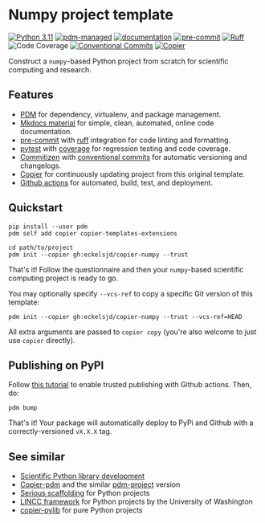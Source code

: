 # Numpy project template
[![Python 3.11](https://img.shields.io/badge/python-3.11+-blue.svg?logo=python&logoColor=cccccc)](https://www.python.org/downloads/) 
[![pdm-managed](https://img.shields.io/badge/pdm-managed-blueviolet)](https://pdm-project.org)
[![documentation](https://img.shields.io/badge/docs-mkdocs%20material-blue.svg?style=flat)](https://squidfunk.github.io/mkdocs-material/)
[![pre-commit](https://img.shields.io/badge/pre--commit-enabled-brightgreen?logo=pre-commit)](https://github.com/pre-commit/pre-commit)
[![Ruff](https://img.shields.io/endpoint?url=https://raw.githubusercontent.com/astral-sh/ruff/main/assets/badge/v2.json)](https://github.com/astral-sh/ruff)
![Code Coverage](https://img.shields.io/badge/coverage-100%25-brightgreen?logo=codecov)
[![Conventional Commits](https://img.shields.io/badge/Conventional%20Commits-1.0.0-%23FE5196?logo=conventionalcommits&logoColor=white)](https://conventionalcommits.org)
[![Copier](https://img.shields.io/endpoint?url=https://raw.githubusercontent.com/copier-org/copier/master/img/badge/badge-grayscale-inverted-border-orange.json)](https://github.com/copier-org/copier)

Construct a `numpy`-based Python project from scratch for scientific computing and research.

## Features

- [PDM](https://pdm-project.org) for dependency, virtualenv, and package management.
- [Mkdocs material](https://squidfunk.github.io/mkdocs-material/) for simple, clean, automated, online code documentation.
- [pre-commit](https://github.com/pre-commit/pre-commit) with [ruff](https://github.com/astral-sh/ruff) integration for code linting and formatting.
- [pytest](https://docs.pytest.org/en/stable/index.html#) with [coverage](https://pytest-cov.readthedocs.io/en/latest/) for regression testing and code coverage.
- [Commitizen](https://github.com/commitizen-tools/commitizen) with [conventional commits](https://conventionalcommits.org) for automatic versioning and changelogs.
- [Copier](https://github.com/copier-org/copier) for continuously updating project from this original template.
- [Github actions](https://docs.github.com/en/actions) for automated, build, test, and deployment.

## Quickstart
```shell
pip install --user pdm
pdm self add copier copier-templates-extensions

cd path/to/project
pdm init --copier gh:eckelsjd/copier-numpy --trust
```
That's it! Follow the questionnaire and then your `numpy`-based scientific computing project is ready to go.

You may optionally specify `--vcs-ref` to copy a specific Git version of this template:
```shell
pdm init --copier gh:eckelsjd/copier-numpy --trust --vcs-ref=HEAD
```
All extra arguments are passed to `copier copy` (you're also welcome to just use `copier` directly).

## Publishing on PyPI
Follow [this tutorial](https://docs.pypi.org/trusted-publishers/) to enable trusted publishing with Github actions. Then, do:
```shell
pdm bump
```
That's it! Your package will automatically deploy to PyPi and Github with a correctly-versioned `vX.X.X` tag.

## See similar
- [Scientific Python library development](https://github.com/scientific-python/cookie)
- [Copier-pdm](https://github.com/pawamoy/copier-pdm) and the similar [pdm-project](https://github.com/pdm-project/copier-pdm) version
- [Serious scaffolding](https://github.com/serious-scaffold/ss-python) for Python projects
- [LINCC framework](https://github.com/lincc-frameworks/python-project-template) for Python projects by the University of Washington
- [copier-pylib](https://github.com/astrojuanlu/copier-pylib) for pure Python projects
